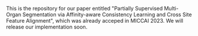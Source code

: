 This is the repository for our paper entitled "Partially Supervised Multi-Organ Segmentation via Affinity-aware Consistency Learning and Cross Site Feature Alignment", which was already acceped in MICCAI 2023. We will release our implementation soon.

